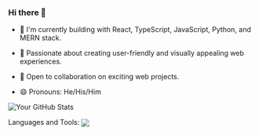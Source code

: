 ### Hi there 👋

<!--
**sheriffdeen-yusuf/sheriffdeen-yusuf** is a ✨ _special_ ✨ repository because its `README.md` (this file) appears on your GitHub profile.

Here are some ideas to get you started: -->

- 🔭 I'm currently building with React, TypeScript, JavaScript, Python, and MERN stack.
- 🌱 Passionate about creating user-friendly and visually appealing web experiences.
- 👯 Open to collaboration on exciting web projects.


- 😄 Pronouns: He/His/Him
<!-- - ⚡ Fun fact: ... -->


![Your GitHub Stats](https://github-readme-stats.vercel.app/api?username=sheriffdeen-yusuf&show_icons=true)

Languages and Tools: 
<a href="https://github.com/sheriffdeen-yusuf">
  <img align="center" src="https://github-readme-stats.vercel.app/api/top-langs/?username=sheriffdeen-yusuf&theme=nightowl&hide_langs_below=1" />
</a>

